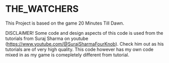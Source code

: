 # THE_WATCHERS

This Project is based on the game 20 Minutes Till Dawn.

DISCLAIMER! Some code and design aspects of this code is used from the tutorials from Suraj Sharma on youtube (https://www.youtube.com/@SurajSharmaFourKnob). Check him out as his tutorials are of very high quality. This code however has my own code mixed in as my game is comepletely different from tutorial.
